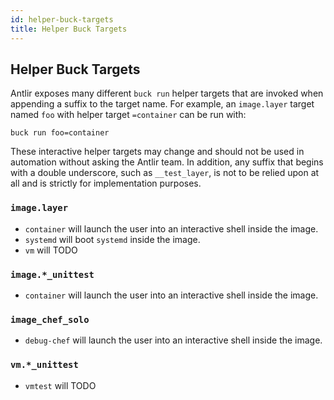 ```yaml
---
id: helper-buck-targets
title: Helper Buck Targets
---
```


## Helper Buck Targets

Antlir exposes many different `buck run` helper targets that are invoked when appending a suffix to the target name. For example, an `image.layer` target named `foo` with helper target `=container` can be run with:
```
buck run foo=container
```

These interactive helper targets may change and should not be used in automation without asking the Antlir team. In addition, any suffix that begins with a double underscore, such as `__test_layer`, is not to be relied upon at all and is strictly for implementation purposes.

### `image.layer`

- `container` will launch the user into an interactive shell inside the image.
- `systemd` will boot `systemd` inside the image.
- `vm` will TODO

### `image.*_unittest`
- `container` will launch the user into an interactive shell inside the image.

### `image_chef_solo`
- `debug-chef` will launch the user into an interactive shell inside the image.

### `vm.*_unittest`
- `vmtest` will TODO
